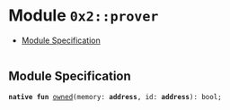 
<a name="0x2_prover"></a>

# Module `0x2::prover`



-  [Module Specification](#@Module_Specification_0)


<pre><code></code></pre>



<a name="@Module_Specification_0"></a>

## Module Specification



<a name="0x2_prover_owned"></a>


<pre><code><b>native</b> <b>fun</b> <a href="prover.md#0x2_prover_owned">owned</a>(memory: <b>address</b>, id: <b>address</b>): bool;
</code></pre>
